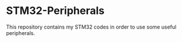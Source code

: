 # STM32-Peripherals
This repository contains my STM32 codes in order to use some useful peripherals. 
